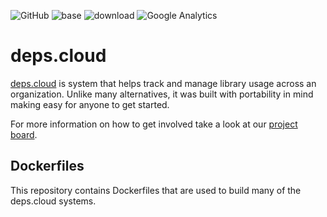 ![GitHub](https://img.shields.io/github/license/depscloud/extractor.svg)
![base](https://github.com/depscloud/dockerfiles/workflows/base/badge.svg?branch=main)
![download](https://github.com/depscloud/dockerfiles/workflows/download/badge.svg?branch=main)
![Google Analytics](https://www.google-analytics.com/collect?v=1&cid=555&t=event&ec=repo&ea=open&dp=dockerfiles&dt=dockerfiles&tid=UA-143087272-2)

# deps.cloud

[deps.cloud](https://deps.cloud/) is system that helps track and manage library usage across an organization.
Unlike many alternatives, it was built with portability in mind making easy for anyone to get started.

For more information on how to get involved take a look at our [project board](https://github.com/orgs/depscloud/projects/1).

## Dockerfiles

This repository contains Dockerfiles that are used to build many of the deps.cloud systems.
